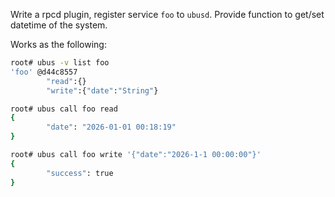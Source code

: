 Write a rpcd plugin, register service `foo` to `ubusd`. Provide function to get/set datetime of the system.

Works as the following:

```bash
root# ubus -v list foo
'foo' @d44c8557
        "read":{}
        "write":{"date":"String"}

root# ubus call foo read
{
        "date": "2026-01-01 00:18:19"
}

root# ubus call foo write '{"date":"2026-1-1 00:00:00"}'
{
        "success": true
}
```

